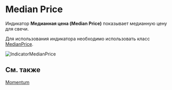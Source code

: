 # Median Price

Индикатор **Медианная цена (Median Price)** показывает медианную цену для свечи. 

Для использования индикатора необходимо использовать класс [MedianPrice](../api/StockSharp.Algo.Indicators.MedianPrice.html). 

![IndicatorMedianPrice](~/images/IndicatorMedianPrice.png)

## См. также

[Momentum](IndicatorMomentum.md)
